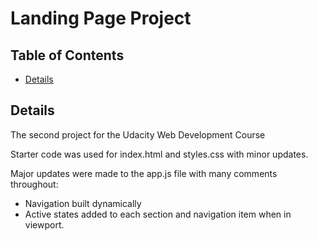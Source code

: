 # Landing Page Project

## Table of Contents

* [Details](#details)

## Details

The second project for the Udacity Web Development Course

Starter code was used for index.html and styles.css with minor updates.

Major updates were made to the app.js file with many comments throughout:
- Navigation built dynamically
- Active states added to each section and navigation item when in viewport.
